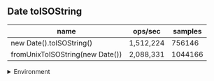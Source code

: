 ## Date toISOString

|name|ops/sec|samples|
|-|-|-|
|new Date().toISOString()|1,512,224|756146|
|fromUnixToISOString(new Date())|2,088,331|1044166|


<details>
<summary>Environment</summary>

* __Machine:__ linux x64 | 4 vCPUs | 7.6GB Mem
* __Run:__ Wed Oct 15 2025 21:17:07 GMT+0000 (Coordinated Universal Time)
* __Node:__ `v22.19.0`
</details>

<!--
{"environment":{"platform":"linux","arch":"x64","cpus":4,"totalMemory":7.597843170166016},"benchmarks":[{"name":"new Date().toISOString()","samples":756146,"opsSec":1512224.5033715165},{"name":"fromUnixToISOString(new Date())","samples":1044166,"opsSec":2088331.6575136082}]}-->
